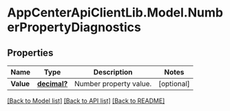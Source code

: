 # AppCenterApiClientLib.Model.NumberPropertyDiagnostics
## Properties

Name | Type | Description | Notes
------------ | ------------- | ------------- | -------------
**Value** | [**decimal?**](BigDecimal.md) | Number property value. | [optional] 

[[Back to Model list]](../README.md#documentation-for-models) [[Back to API list]](../README.md#documentation-for-api-endpoints) [[Back to README]](../README.md)

